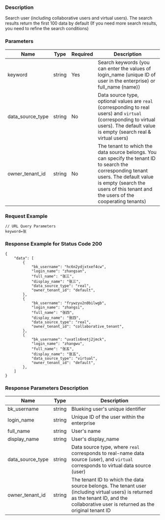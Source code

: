 ### Description

Search user (including collaborative users and virtual users). The search results return the first 100 data by default (If you need more search results, you need to refine the search conditions)

### Parameters

| Name             | Type   | Required | Description                                                                                                                                                                                                                |
|------------------|--------|----------|----------------------------------------------------------------------------------------------------------------------------------------------------------------------------------------------------------------------------|
| keyword          | string | Yes      | Search keywords (you can enter the values of login_name (unique ID of user in the enterprise) or full_name (name))                                                                                                         |
| data_source_type | string | No       | Data source type, optional values are `real` (corresponding to real users) and `virtual` (corresponding to virtual users). The default value is empty (search real & virtual users)                                        |
| owner_tenant_id  | string | No       | The tenant to which the data source belongs. You can specify the tenant ID to search the corresponding tenant users. The default value is empty (search the users of this tenant and the users of the cooperating tenants) |

### Request Example

```
// URL Query Parameters
keyword=张
```

### Response Example for Status Code 200

```json5
{
    "data": [
        {
            "bk_username": "hc6n2ydjxtxef4cw",
            "login_name": "zhangsan",
            "full_name": "张三",
            "display_name": "张三",
            "data_source_type": "real",
            "owner_tenant_id": "default",
        },
        {
            "bk_username": "frywzyv2n0bilwgb",
            "login_name": "zhangsi",
            "full_name": "张四",
            "display_name": "张四",
            "data_source_type": "real",
            "owner_tenant_id": "collaborative_tenant",
        },
        {
            "bk_username": "uvatls6netj2jmck",
            "login_name": "zhangwu",
            "full_name": "张五",
            "display_name": "张五",
            "data_source_type": "virtual",
            "owner_tenant_id": "default",
        },
    ]
}
```

### Response Parameters Description

| Name             | Type   | Description                                                                                                                                                                              |
|------------------|--------|------------------------------------------------------------------------------------------------------------------------------------------------------------------------------------------|
| bk_username      | string | Blueking user's unique identifier                                                                                                                                                        |
| login_name       | string | Unique ID of the user within the enterprise                                                                                                                                              |
| full_name        | string | User's name                                                                                                                                                                              |
| display_name     | string | User's display_name                                                                                                                                                                      |
| data_source_type | string | Data source type, where `real` corresponds to real-name data source (user), and `virtual` corresponds to virtual data source (user)                                                      |
| owner_tenant_id  | string | The tenant ID to which the data source belongs. The tenant user (including virtual users) is returned as the tenant ID, and the collaborative user is returned as the original tenant ID | |
